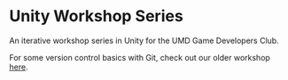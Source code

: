 # Unity Workshop Series
An iterative workshop series in Unity for the UMD Game Developers Club.

For some version control basics with Git, check out our older workshop [here](https://github.com/jckong99/git-basics).
